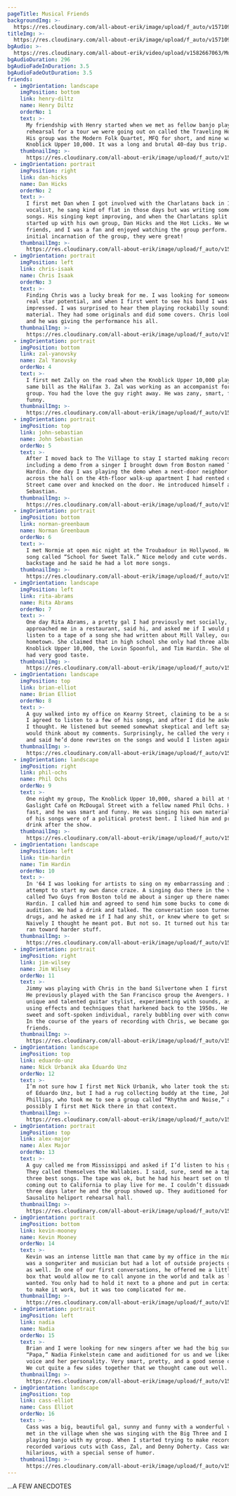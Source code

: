 ```yaml
---
pageTitle: Musical Friends
backgroundImg: >-
  https://res.cloudinary.com/all-about-erik/image/upload/f_auto/v1571091737/Musical%20Journey/Musical%20Friends/Musical-Friends-groupshot_w8inss.jpg
titleImg: >-
  https://res.cloudinary.com/all-about-erik/image/upload/f_auto/v1571091738/Musical%20Journey/Musical%20Friends/musical-friends_p2af5b.png
bgAudio: >-
  https://res.cloudinary.com/all-about-erik/video/upload/v1582667063/Musical%20Journey/Musical%20Friends/Japanese_Silky_-_Norman_Greenbaum_uwryye.mp3
bgAudioDuration: 296
bgAudioFadeInDuration: 3.5
bgAudioFadeOutDuration: 3.5
friends:
  - imgOrientation: landscape
    imgPosition: bottom
    link: henry-diltz
    name: Henry Diltz
    orderNo: 1
    text: >-
      My friendship with Henry started when we met as fellow banjo players at a
      rehearsal for a tour we were going out on called the Traveling Hootenanny.
      His group was the Modern Folk Quartet, MFQ for short, and mine was the
      Knoblick Upper 10,000. It was a long and brutal 40-day bus trip.
    thumbnailImg: >-
      https://res.cloudinary.com/all-about-erik/image/upload/f_auto/v1571091738/Musical%20Journey/Musical%20Friends/Henry-Diltz-at-a-love-in-sm_rqno51.jpg
  - imgOrientation: portrait
    imgPosition: right
    link: dan-hicks
    name: Dan Hicks
    orderNo: 2
    text: >-
      I first met Dan when I got involved with the Charlatans back in 1965. As a
      vocalist, he sang kind of flat in those days but was writing some great
      songs. His singing kept improving, and when the Charlatans split up, Dan
      started up with his own group, Dan Hicks and the Hot Licks. We were
      friends, and I was a fan and enjoyed watching the group perform. From the
      initial incarnation of the group, they were great!
    thumbnailImg: >-
      https://res.cloudinary.com/all-about-erik/image/upload/f_auto/v1571091738/Musical%20Journey/Musical%20Friends/Dan-Hicks_pdk5cq.jpg
  - imgOrientation: portrait
    imgPosition: left
    link: chris-isaak
    name: Chris Isaak
    orderNo: 3
    text: >-
      Finding Chris was a lucky break for me. I was looking for someone with
      real star potential, and when I first went to see his band I was
      impressed. I was surprised to hear them playing rockabilly sounding
      material. They had some originals and did some covers. Chris looked great,
      and he was giving the performance his all.
    thumbnailImg: >-
      https://res.cloudinary.com/all-about-erik/image/upload/f_auto/v1571091737/Musical%20Journey/Musical%20Friends/Chris-Isaak_fu6jdr.jpg
  - imgOrientation: portrait
    imgPosition: bottom
    link: zal-yanovsky
    name: Zal Yanovsky
    orderNo: 4
    text: >-
      I first met Zally on the road when the Knoblick Upper 10,000 played on the
      same bill as the Halifax 3. Zal was working as an accompanist for their
      group. You had the love the guy right away. He was zany, smart, fast, and
      funny.
    thumbnailImg: >-
      https://res.cloudinary.com/all-about-erik/image/upload/f_auto/v1571091737/Musical%20Journey/Musical%20Friends/Zal-Yanovsky_mv5am4.jpg
  - imgOrientation: portrait
    imgPosition: top
    link: john-sebastian
    name: John Sebastian
    orderNo: 5
    text: >-
      After I moved back to The Village to stay I started making records,
      including a demo from a singer I brought down from Boston named Tim
      Hardin. One day I was playing the demo when a next-door neighbor from
      across the hall on the 4th-floor walk-up apartment I had rented on Prince
      Street came over and knocked on the door. He introduced himself as John
      Sebastian.
    thumbnailImg: >-
      https://res.cloudinary.com/all-about-erik/image/upload/f_auto/v1571091738/Musical%20Journey/Musical%20Friends/John-Sebastian_dcpu5o.jpg
  - imgOrientation: portrait
    imgPosition: bottom
    link: norman-greenbaum
    name: Norman Greenbaum
    orderNo: 6
    text: >-
      I met Normie at open mic night at the Troubadour in Hollywood. He sang a
      song called “School for Sweet Talk.” Nice melody and cute words. We talked
      backstage and he said he had a lot more songs.
    thumbnailImg: >-
      https://res.cloudinary.com/all-about-erik/image/upload/f_auto/v1571091738/Musical%20Journey/Musical%20Friends/Norman-Greenbaum_phdhkw.jpg
  - imgOrientation: landscape
    imgPosition: left
    link: rita-abrams
    name: Rita Abrams
    orderNo: 7
    text: >-
      One day Rita Abrams, a pretty gal I had previously met socially,
      approached me in a restaurant, said hi, and asked me if I would please to
      listen to a tape of a song she had written about Mill Valley, our
      hometown. She claimed that in high school she only had three albums, the
      Knoblick Upper 10,000, the Lovin Spoonful, and Tim Hardin. She obviously
      had very good taste.
    thumbnailImg: >-
      https://res.cloudinary.com/all-about-erik/image/upload/f_auto/v1571091738/Musical%20Journey/Musical%20Friends/Rita-Abrams-piano_wwiysk.jpg
  - imgOrientation: landscape
    imgPosition: top
    link: brian-elliot
    name: Brian Elliot
    orderNo: 8
    text: >-
      A guy walked into my office on Kearny Street, claiming to be a songwriter.
      I agreed to listen to a few of his songs, and after I did he asked me what
      I thought. He listened but seemed somewhat skeptical and left saying he
      would think about my comments. Surprisingly, he called the very next day
      and said he’d done rewrites on the songs and would I listen again?
    thumbnailImg: >-
      https://res.cloudinary.com/all-about-erik/image/upload/f_auto/v1571091738/Musical%20Journey/Musical%20Friends/Brian-Elliot_f705gw.jpg
  - imgOrientation: landscape
    imgPosition: right
    link: phil-ochs
    name: Phil Ochs
    orderNo: 9
    text: >-
      One night my group, The Knoblick Upper 10,000, shared a bill at the
      Gaslight Café on McDougal Street with a fellow named Phil Ochs. He talked
      fast, and he was smart and funny. He was singing his own material and most
      of his songs were of a political protest bent. I liked him and proposed a
      drink after the show.
    thumbnailImg: >-
      https://res.cloudinary.com/all-about-erik/image/upload/f_auto/v1571091737/Musical%20Journey/Musical%20Friends/Phil-Ochs_sp4w75.jpg
  - imgOrientation: landscape
    imgPosition: left
    link: tim-hardin
    name: Tim Hardin
    orderNo: 10
    text: >-
      In '64 I was looking for artists to sing on my embarrassing and ill-fated
      attempt to start my own dance craze. A singing duo there in the village
      called Two Guys from Boston told me about a singer up there named Tim
      Hardin. I called him and agreed to send him some bucks to come down and
      audition. We had a drink and talked. The conversation soon turned to
      drugs, and he asked me if I had any shit, or knew where to get some.
      Naively I thought he meant pot. But not so. It turned out his tastes also
      ran toward harder stuff.
    thumbnailImg: >-
      https://res.cloudinary.com/all-about-erik/image/upload/f_auto/v1571091737/Musical%20Journey/Musical%20Friends/Tim-Hardin_mdxu9o.jpg
  - imgOrientation: portrait
    imgPosition: right
    link: jim-wilsey
    name: Jim Wilsey
    orderNo: 11
    text: >-
      Jimmy was playing with Chris in the band Silvertone when I first met him.
      He previously played with the San Francisco group the Avengers. He was a
      unique and talented guitar stylist, experimenting with sounds, as well as
      using effects and techniques that harkened back to the 1950s. He was a
      sweet and soft-spoken individual, rarely bubbling over with conversation.
      In the course of the years of recording with Chris, we became good
      friends.
    thumbnailImg: >-
      https://res.cloudinary.com/all-about-erik/image/upload/f_auto/v1571091737/Musical%20Journey/Musical%20Friends/Jim-Wilsey_evft51.jpg
  - imgOrientation: landscape
    imgPosition: top
    link: eduardo-unz
    name: Nick Urbanik aka Eduardo Unz
    orderNo: 12
    text: >-
      I’m not sure how I first met Nick Urbanik, who later took the stage name
      of Eduardo Unz, but I had a rug collecting buddy at the time, John
      Phillips, who took me to see a group called “Rhythm and Noise,” and quite
      possibly I first met Nick there in that context.
    thumbnailImg: >-
      https://res.cloudinary.com/all-about-erik/image/upload/f_auto/v1571091737/Musical%20Journey/Musical%20Friends/Nick-Urbanik_dl0uas.jpg
  - imgOrientation: portrait
    imgPosition: top
    link: alex-major
    name: Alex Major
    orderNo: 13
    text: >-
      A guy called me from Mississippi and asked if I’d listen to his group.
      They called themselves the Wallabies. I said, sure, send me a tape of your
      three best songs. The tape was ok, but he had his heart set on the band
      coming out to California to play live for me. I couldn’t dissuade him, and
      three days later he and the group showed up. They auditioned for me at our
      Sausalito heliport rehearsal hall.
    thumbnailImg: >-
      https://res.cloudinary.com/all-about-erik/image/upload/f_auto/v1571091737/Musical%20Journey/Musical%20Friends/Alex-Major_ftv9vb.jpg
  - imgOrientation: portrait
    imgPosition: bottom
    link: kevin-mooney
    name: Kevin Mooney
    orderNo: 14
    text: >-
      Kevin was an intense little man that came by my office in the mid-70s. He
      was a songwriter and musician but had a lot of outside projects going on
      as well. In one of our first conversations, he offered me a little black
      box that would allow me to call anyone in the world and talk as long as I
      wanted. You only had to hold it next to a phone and put in certain codes
      to make it work, but it was too complicated for me.
    thumbnailImg: >-
      https://res.cloudinary.com/all-about-erik/image/upload/f_auto/v1571091737/Musical%20Journey/Musical%20Friends/Kevin-Mooney_driip9.jpg
  - imgOrientation: portrait
    imgPosition: left
    link: nadia
    name: Nadia
    orderNo: 15
    text: >-
      Brian and I were looking for new singers after we had the big success with
      “Papa,” Nadia Finkelstein came and auditioned for us and we liked both her
      voice and her personality. Very smart, pretty, and a good sense of humor.
      We cut quite a few sides together that we thought came out well.
    thumbnailImg: >-
      https://res.cloudinary.com/all-about-erik/image/upload/f_auto/v1571091737/Musical%20Journey/Musical%20Friends/Nadia_ahc98p.jpg
  - imgOrientation: landscape
    imgPosition: top
    link: cass-elliot
    name: Cass Elliot
    orderNo: 16
    text: >-
      Cass was a big, beautiful gal, sunny and funny with a wonderful voice. We
      met in the village when she was singing with the Big Three and I was
      playing banjo with my group. When I started trying to make records I had
      recorded various cuts with Cass, Zal, and Denny Doherty. Cass was
      hilarious, with a special sense of humor.
    thumbnailImg: >-
      https://res.cloudinary.com/all-about-erik/image/upload/f_auto/v1571091737/Musical%20Journey/Musical%20Friends/Cass-Elliot-bed_fnnrqd.jpg
---
```

...A FEW ANECDOTES
